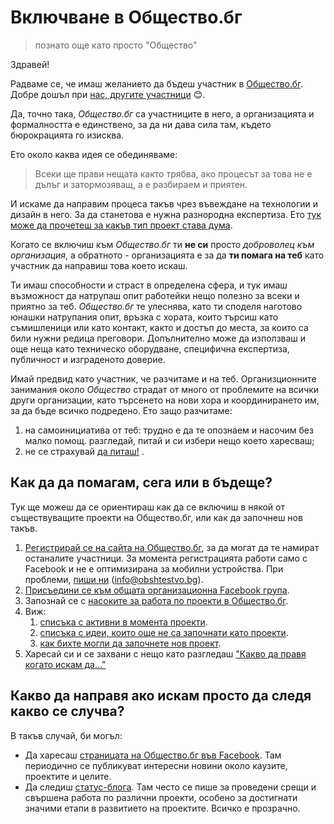 # Включване в Общество.бг 
> познато още като просто "Общество"

Здравей!

Радваме се, че имаш желанието да бъдеш участник в [Общество.бг](https://www.obshtestvo.bg). Добре дошъл при [нас, другите участници](https://www.facebook.com/groups/obshtestvo/members/) :blush:.

Да, точно така, *Общество.бг* са участниците в него, а организацията и формалността е единствено, за да ни дава сила там, където бюрокрацията го изисква.

Ето около каква идея се обединяваме:

> Всеки ще прави нещата както трябва, ако процесът за това не е дълъг и затормозяващ, а е разбираем и приятен.

И искаме да направим процеса такъв чрез въвеждане на технологии и дизайн в него. За да станетова е нужна разнородна експертиза. Ето [тук може да прочетеш за какъв тип проект става дума](rules.md#o-projects).

Когато се включиш към *Общество.бг* ти **не си** просто *доброволец към организация*, а обратното - организацията е за да **ти помага на теб** като участник да направиш това което искаш. 

Ти имаш способности и страст в определена сфера, и тук имаш възможност да натрупаш опит работейки нещо полезно за всеки и приятно за теб. *Общество.бг* те улеснява, като ти споделя наготово юнашки натрупания опит, връзка с хората, които търсиш като съмишленици или като контакт, както и достъп до места, за които са били нужни редица преговори. Допълнително може да използваш и още неща като техническо оборудване, специфична експертиза, публичност и изграденото доверие.

Имай предвид като участник, че разчитаме и на теб. Организционните занимания около *Общество* страдат от много от проблемите на всички други организации, като търсенето на нови хора и координирането им, за да бъде всичко подредено. Ето защо разчитаме:

1. на самоинициатива от теб: трудно е да те опознаем и насочим без малко помощ. разгледай, питай и си избери нещо което харесваш;
1. не се страхувай [да питаш!](checklists/discuss.md#readme) .



## Как да да помагам, сега или в бъдеще?

Тук ще можеш да се ориентираш как да се включиш в някой от
съществуващите проекти на Общество.бг, или как да започнеш нов такъв.

1.  [Регистрирай се на сайта на Общество.бг](https://www.obshtestvo.bg/join), за да могат да те намират останалите участници. За момента регистрацията работи само с Facebook и не е оптимизирана за мобилни устройства. При проблеми, [пиши ни](mailto:info@obshtestvo.bg) (info@obshtestvo.bg).
2.  [Присъедини се към общата организационна Facebook група](https://www.facebook.com/groups/obshtestvo).
3.  Запознай се с [насоките за работа по проекти в Общество.бг](rules.md).
4.  Виж:
    1. [списъка с активни в момента проекти](projects#readme).
    1. [списъка с идеи, които още не са започнати като проекти](https://github.com/obshtestvo/guides/issues/3).
    1. [как бихте могли да започнете нов проект](https://github.com/obshtestvo/guides/issues/2).
5. Харесай си и се захвани с нещо като разгледаш ["Какво да правя когато искам да..."](checklists.md#readme)

## Какво да направя ако искам просто да следя какво се случва?

В такъв случай, би могъл:

-   Да харесаш [страницата на Общество.бг във Facebook](https://www.facebook.com/obshtestvo.bg).
    Там периодично се публикуват интересни новини около каузите, проектите и целите.
-   Да следиш [статус-блогa](https://status.obshtestvo.bg). Там често се 
    пише за проведени срещи и свършена работа по различни проекти, особено за
    достигнати значими етапи в развитието на проектите. Всичко е прозрачно.

